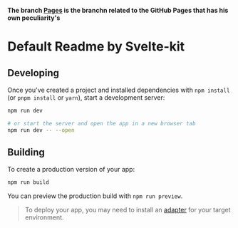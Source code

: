 
**The branch [Pages](https://github.com/BarbarianTarkus/svelte-blog/tree/pages) is the branchn related to the GitHub Pages that has his own peculiarity's**



# Default Readme by Svelte-kit

## Developing

Once you've created a project and installed dependencies with `npm install` (or `pnpm install` or `yarn`), start a development server:

```bash
npm run dev

# or start the server and open the app in a new browser tab
npm run dev -- --open
```

## Building

To create a production version of your app:

```bash
npm run build
```

You can preview the production build with `npm run preview`.

> To deploy your app, you may need to install an [adapter](https://kit.svelte.dev/docs/adapters) for your target environment.
